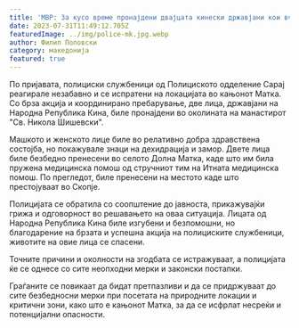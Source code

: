 ```yaml
---
title: 'МВР: За кусо време пронајдени двајцата кинески државјани кои вчеравечер се изгубиле кај кањонот Матка - 31 ЈУЛИ 2023'
date: 2023-07-31T11:49:12.705Z
featuredImage: ../img/police-mk.jpg.webp
author: Филип Поповски
category: македонија
featured: true
---
```

По пријавата, полициски службеници од Полициското одделение Сарај реагирале незабавно и се испратени на локацијата во кањонот Матка. Со брза акција и координирано пребарување, две лица, државјани на Народна Република Кина, биле пронајдени во околината на манастирот "Св. Никола Шишевски".

Машкото и женското лице биле во релативно добра здравствена состојба, но покажувале знаци на дехидрација и замор. Двете лица биле безбедно пренесени во селото Долна Матка, каде што им била пружена медицинска помош од стручниот тим на Итната медицинска помош. По прегледот, биле пренесени на местото каде што престојуваат во Скопје.

Полицијата се обратила со соопштение до јавноста, прикажувајќи грижа и одговорност во решавањето на оваа ситуација. Лицата од Народна Република Кина биле изгубени и безпомошни, но благодарение на брзата и успешна акција на полициските службеници, животите на овие лица се спасени.

Точните причини и околности на згодбата се истражуваат, а полицијата ќе се однесе со сите неопходни мерки и законски постапки.

Граѓаните се повикаат да бидат претпазливи и да се придржуваат до сите безбедносни мерки при посетата на природните локации и критични зони, како што е кањонот Матка, за да се исфрлат несреќи и потенцијални опасности.

